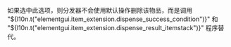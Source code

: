 如果选中此选项，则分发器不会使用默认操作删除该物品，而是调用 "${l10n.t("elementgui.item_extension.dispense_success_condition")}" 和 "${l10n.t("elementgui.item_extension.dispense_result_itemstack")}" 程序替代。
